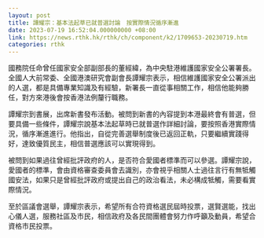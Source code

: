 ```yaml
---
layout: post
title: 譚耀宗：基本法起草已就普選討論　按實際情況循序漸進
date: 2023-07-19 16:52:04.000000000 +08:00
link: https://news.rthk.hk/rthk/ch/component/k2/1709653-20230719.htm
categories: rthk
---
```


國務院任命曾任國家安全部副部長的董經緯，為中央駐港維護國家安全公署署長。全國人大前常委、全國港澳研究會副會長譚耀宗表示，相信維護國家安全公署派出的人選，都是具備專業知識及有經驗，新署長一直從事相關工作，相信他能夠勝任，對方來港後會按香港法例釐行職務。

譚耀宗到書展，出席新書發布活動。被問到新書的內容提到本港最終會有普選，但要具備一些條件，譚耀宗說基本法起草時已就普選作詳細討論，要按照香港實際情況，循序漸進進行。他指出，自從完善選舉制度後已返回正軌，只要繼續實踐得好，達致優質民主，相信普選應該可以實現得到。

被問到如果過往曾經批評政府的人，是否符合愛國者標準而可以參選。譚耀宗說，愛國者的標準，會由資格審查委員會去識別，亦會視乎相關人士過往言行有無牴觸國安法，如果只是曾經批評政府或提出自己的政治看法，未必構成牴觸，需要看實際情況。

至於區議會選舉，譚耀宗表示，希望所有合符資格選民屆時投票，選賢選能，找出心儀人選，服務社區及市民，相信政府及各民間團體會努力作呼籲及動員，希望合資格市民投票。
